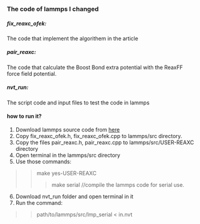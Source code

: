 ### The code of lammps I changed

##### fix_reaxc_ofek:
The code that implement the algorithem in the article

##### pair_reaxc:
The code that calculate the Boost Bond extra potential with the ReaxFF force field potential.

##### nvt_run:
The script code and input files to test the code in lammps

#### how to run it?
1. Download lammps source code from [here](https://github.com/lammps/lammps.git)
2. Copy fix_reaxc_ofek.h, fix_reaxc_ofek.cpp to lammps/src directory.
3. Copy the files pair_reaxc.h, pair_reaxc.cpp to lammps/src/USER-REAXC directory
3. Open terminal in the lammps/src directory
5. Use those commands:
  >> make yes-USER-REAXC
  >>> make serial //compile the lammps code for serial use.
6. Download nvt_run folder and open terminal in it
7. Run the command:
  >>path/to/lammps/src/lmp_serial < in.nvt




